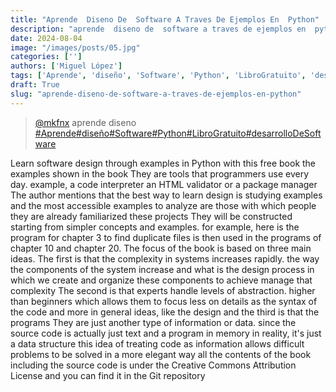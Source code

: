 ```yaml
---
title: "Aprende  Diseno De  Software A Traves De Ejemplos En  Python"
description: "aprende  diseno de  software a traves de ejemplos en  python"
date: 2024-08-04
image: "/images/posts/05.jpg"
categories: ['']
authors: ['Miguel López']
tags: ['Aprende', 'diseño', 'Software', 'Python', 'LibroGratuito', 'desarrolloDeSoftware']
draft: True
slug: "aprende-diseno-de-software-a-traves-de-ejemplos-en-python"
---
```


<blockquote class="tiktok-embed" cite="{https://www.tiktok.com/@mkfnx/video/7353002990887849221}" data-video-id="7353002990887849221" style="max-width: 605px;min-width: 325px;" > <section> <a target="_blank" title="@mkfnx" href="https://www.tiktok.com/@mkfnx?refer=embed">@mkfnx</a> aprende  diseno </section> <a title="Aprende" target="_blank" href="https://www.tiktok.com/tag/Aprende?refer=embed">#Aprende</a><a title="diseño" target="_blank" href="https://www.tiktok.com/tag/diseño?refer=embed">#diseño</a><a title="Software" target="_blank" href="https://www.tiktok.com/tag/Software?refer=embed">#Software</a><a title="Python" target="_blank" href="https://www.tiktok.com/tag/Python?refer=embed">#Python</a><a title="LibroGratuito" target="_blank" href="https://www.tiktok.com/tag/LibroGratuito?refer=embed">#LibroGratuito</a><a title="desarrolloDeSoftware" target="_blank" href="https://www.tiktok.com/tag/desarrolloDeSoftware?refer=embed">#desarrolloDeSoftware</a> </blockquote> <script async src="https://www.tiktok.com/embed.js"></script>

Learn software design through examples in Python with this free book the examples shown in the book They are tools that programmers use every day. example,  a code interpreter an HTML validator or a package manager The author mentions that the best way to learn design is studying examples and the most accessible examples to analyze are those with which people they are already familiarized these projects They will be constructed starting from simpler concepts and examples. for example,  here is the program for chapter 3 to find duplicate files is then used in the programs of chapter 10 and chapter 20. The focus of the book is based on three main ideas. The first is that the complexity in systems increases rapidly. the way the components of the system increase and what is the design process in which we create and organize these components to achieve manage that complexity The second is that experts handle levels of abstraction. higher than beginners which allows them to focus less on details as the syntax of the code and more in general ideas,  like the design and the third is that the programs They are just another type of information or data. since the source code is actually just text and a program in memory in reality,  it's just a data structure this idea of treating code as information allows difficult problems to be solved in a more elegant way all the contents of the book including the source code is under the Creative Commons Attribution License and you can find it in the Git repository 